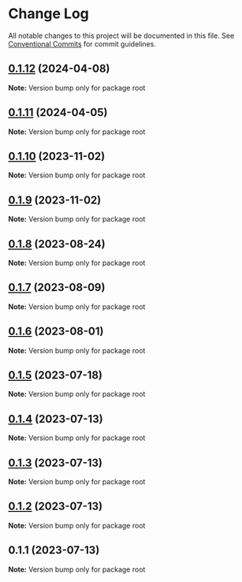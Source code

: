 # Change Log

All notable changes to this project will be documented in this file.
See [Conventional Commits](https://conventionalcommits.org) for commit guidelines.

## [0.1.12](https://github.com/ionic-team/CapacitorWatch/compare/0.1.11...0.1.12) (2024-04-08)

**Note:** Version bump only for package root





## [0.1.11](https://github.com/ionic-team/CapacitorWatch/compare/0.1.10...0.1.11) (2024-04-05)

**Note:** Version bump only for package root





## [0.1.10](https://github.com/ionic-team/CapacitorWatch/compare/0.1.9...0.1.10) (2023-11-02)

**Note:** Version bump only for package root





## [0.1.9](https://github.com/ionic-team/CapacitorWatch/compare/0.1.8...0.1.9) (2023-11-02)

**Note:** Version bump only for package root





## [0.1.8](https://github.com/ionic-team/CapacitorWatch/compare/0.1.7...0.1.8) (2023-08-24)

**Note:** Version bump only for package root





## [0.1.7](https://github.com/ionic-team/CapacitorWatch/compare/0.1.6...0.1.7) (2023-08-09)

**Note:** Version bump only for package root





## [0.1.6](https://github.com/ionic-team/CapacitorWatch/compare/0.1.5...0.1.6) (2023-08-01)

**Note:** Version bump only for package root





## [0.1.5](https://github.com/ionic-team/CapacitorWatch/compare/0.1.4...0.1.5) (2023-07-18)

**Note:** Version bump only for package root





## [0.1.4](https://github.com/ionic-team/CapacitorWatch/compare/0.1.3...0.1.4) (2023-07-13)

**Note:** Version bump only for package root





## [0.1.3](https://github.com/ionic-team/CapacitorWatch/compare/0.1.2...0.1.3) (2023-07-13)

**Note:** Version bump only for package root





## [0.1.2](https://github.com/ionic-team/CapacitorWatch/compare/0.1.1...0.1.2) (2023-07-13)

**Note:** Version bump only for package root





## 0.1.1 (2023-07-13)

**Note:** Version bump only for package root
